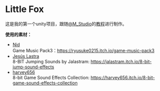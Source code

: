 # Little Fox

这是我的第一个unity项目，跟随[@M_Studio](https://www.youtube.com/@MSTUDIOHUB)的[教程](https://www.youtube.com/playlist?list=PL_Pb2I110MfGAsoqtDs8-6kEU55wU8CnE)进行制作。

**使用的素材：**

- [Nid](https://ryusuke0215.itch.io/)  
  Game Music Pack3：https://ryusuke0215.itch.io/game-music-pack3
- [Jesús Lastra](https://jalastram.itch.io/)  
  8-BIT Jumping Sounds by Jalastram:  https://jalastram.itch.io/8-bit-jump-sound-effects
- [harvey656](https://harvey656.itch.io/)  
  8-bit Game Sound Effects Collection: https://harvey656.itch.io/8-bit-game-sound-effects-collection
